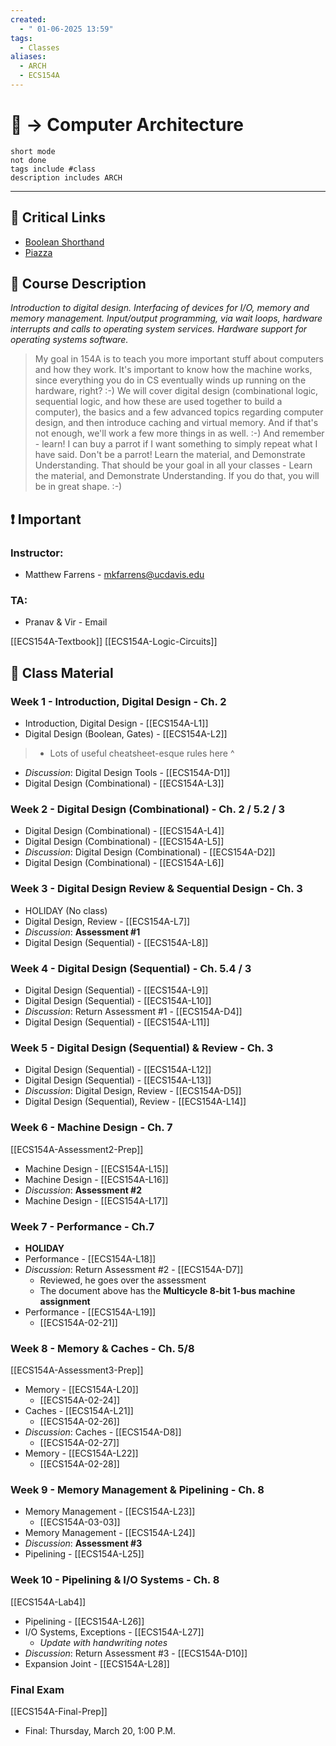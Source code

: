 ```yaml
---
created:
  - " 01-06-2025 13:59"
tags:
  - Classes
aliases:
  - ARCH
  - ECS154A
---
```


# 📗 -> Computer Architecture
```tasks
short mode
not done
tags include #class
description includes ARCH
```
---
## 🔗 Critical Links
- [Boolean Shorthand](https://forum.allaboutcircuits.com/attachments/logic_boolean_k_map-pdf.18)
- [Piazza](https://piazza.com/class/m1hdbmov5q43lg)

## 🔶 Course Description
*Introduction to digital design. Interfacing of devices for I/O, memory and memory management. Input/output programming, via wait loops, hardware interrupts and calls to operating system services. Hardware support for operating systems software.*

> My goal in 154A is to teach you more important stuff about computers and how they work.  It's important to know how the machine works, since everything you do in CS eventually winds up running on the hardware, right?  :-)
> We will cover digital design (combinational logic, sequential logic, and how these are used together to build a computer), the basics and a few advanced topics regarding computer design, and then introduce caching and virtual memory.  And if that's not enough, we'll work a few more things in as well.  :-)
> And remember - learn!  I can buy a parrot if I want something to simply repeat what I have said.  Don't be a parrot!  Learn the material, and Demonstrate Understanding.  That should be your goal in all your classes - Learn the material, and Demonstrate Understanding.  If you do that, you will be in great shape.  :-)



## ❗ Important
### Instructor: 
- Matthew Farrens - [mkfarrens@ucdavis.edu](mkfarrens@ucdavis.edu)
### TA: 
- Pranav & Vir - Email


[[ECS154A-Textbook]]
[[ECS154A-Logic-Circuits]]

## 📄 Class Material
### Week 1 - Introduction, Digital Design - Ch. 2
- Introduction, Digital Design - [[ECS154A-L1]]
- Digital Design (Boolean, Gates) - [[ECS154A-L2]] 
> 	- Lots of useful cheatsheet-esque rules here ^
- *Discussion*: Digital Design Tools - [[ECS154A-D1]]
- Digital Design (Combinational) - [[ECS154A-L3]]

### Week 2 - Digital Design (Combinational) - Ch. 2 / 5.2 / 3
- Digital Design (Combinational) - [[ECS154A-L4]]
- Digital Design (Combinational) - [[ECS154A-L5]]
- *Discussion*: Digital Design (Combinational) - [[ECS154A-D2]]
- Digital Design (Combinational) - [[ECS154A-L6]]

### Week 3 - Digital Design Review & Sequential Design - Ch. 3
- HOLIDAY (No class)  
- Digital Design, Review - [[ECS154A-L7]]
- *Discussion*: **Assessment #1**
- Digital Design (Sequential) - [[ECS154A-L8]]

### Week 4 - Digital Design (Sequential) - Ch. 5.4 / 3
- Digital Design (Sequential) - [[ECS154A-L9]]
- Digital Design (Sequential) - [[ECS154A-L10]]
- *Discussion*: Return Assessment #1 - [[ECS154A-D4]]
- Digital Design (Sequential) - [[ECS154A-L11]]

### Week 5 - Digital Design (Sequential) & Review - Ch. 3
- Digital Design (Sequential) - [[ECS154A-L12]]
- Digital Design (Sequential) - [[ECS154A-L13]]
- *Discussion*: Digital Design, Review - [[ECS154A-D5]]
- Digital Design (Sequential), Review - [[ECS154A-L14]]

### Week 6 - Machine Design - Ch. 7
[[ECS154A-Assessment2-Prep]]
- Machine Design - [[ECS154A-L15]]
- Machine Design - [[ECS154A-L16]]
- *Discussion*: **Assessment #2**
- Machine Design - [[ECS154A-L17]]

### Week 7 - Performance - Ch.7
- **HOLIDAY** 
- Performance - [[ECS154A-L18]]
- *Discussion*: Return Assessment #2 - [[ECS154A-D7]]
	- Reviewed, he goes over the assessment
	- The document above has the **Multicycle 8-bit 1-bus machine assignment**
- Performance - [[ECS154A-L19]]
	- [[ECS154A-02-21]]

### Week 8 - Memory & Caches - Ch. 5/8
[[ECS154A-Assessment3-Prep]]
- Memory - [[ECS154A-L20]]
	- [[ECS154A-02-24]]
- Caches - [[ECS154A-L21]]
	- [[ECS154A-02-26]]
- *Discussion*: Caches - [[ECS154A-D8]]
	- [[ECS154A-02-27]]
- Memory - [[ECS154A-L22]]
	- [[ECS154A-02-28]]

### Week 9 - Memory Management & Pipelining - Ch. 8
- Memory Management - [[ECS154A-L23]]
	- [[ECS154A-03-03]]
- Memory Management - [[ECS154A-L24]]
- *Discussion*: **Assessment #3** 
- Pipelining - [[ECS154A-L25]]

### Week 10 - Pipelining & I/O Systems - Ch. 8
[[ECS154A-Lab4]]
- Pipelining - [[ECS154A-L26]]
- I/O Systems, Exceptions - [[ECS154A-L27]]
	- *Update with handwriting notes*
- *Discussion*: Return Assessment #3 - [[ECS154A-D10]]
- Expansion Joint - [[ECS154A-L28]]

### Final Exam
[[ECS154A-Final-Prep]]

- Final: Thursday, March 20, 1:00 P.M.




